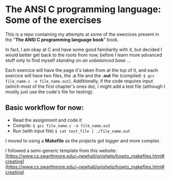 # The ANSI C programming language: Some of the exercises

This is a repo containing my attempts at some of the exercices present in the "**The ANSI C programming language book**" book.

In fact, I am okay at C and have some good familiarity with it, but decided I would better get back to the roots from now, before I learn more advanced stuff only to find myself *standing on an unbalanced base* ...

Each exercice will have the page it's taken from at the top of it, and each exercice will have two files, the **.c** file and the **.out** file (compiled: ```$ gcc file_name.c -o file_name.out```). Additionally, if the code requires input (which most of the first chapter's ones do), I might add a test file (although I mostly just use the code's file for testing).

## Basic workflow for now:

- Read the assignment and code it
- Compile: ```$ gcc file_name.c -o file_name.out```
- Run (with input file) ```$ cat test_file | ./file_name.out```

I moved to using a **Makefile** as the projects got bigger and more complex.

I followed a semi-generic template from this website: [https://www.cs.swarthmore.edu/~newhall/unixhelp/howto_makefiles.html#creating](https://www.cs.swarthmore.edu/~newhall/unixhelp/howto_makefiles.html#creating)

